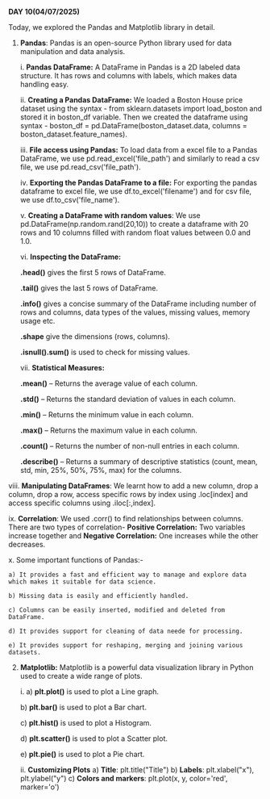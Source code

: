 **DAY 10(04/07/2025)**

Today, we explored the Pandas and Matplotlib library in detail.

1) **Pandas**: Pandas is an open-source Python library used for data manipulation and data analysis.

   i. **Pandas DataFrame:** A DataFrame in Pandas is a 2D labeled data structure. It has rows and columns with labels, which makes data handling easy.

   ii. **Creating a Pandas DataFrame:** We loaded a Boston House price dataset using the syntax - from sklearn.datasets import load_boston and stored it in boston_df variable. Then we created the dataframe using syntax - boston_df = pd.DataFrame(boston_dataset.data, columns = boston_dataset.feature_names).

   iii. **File access using Pandas:** To load data from a excel file to a Pandas DataFrame, we use pd.read_excel('file_path') and similarly to read a csv file, we use pd.read_csv('file_path').

   iv. **Exporting the Pandas DataFrame to a file:** For exporting the pandas dataframe to excel file, we use df.to_excel('filename') and for csv file, we use df.to_csv('file_name').

   v. **Creating a DataFrame with random values**: We use pd.DataFrame(np.random.rand(20,10)) to create a dataframe with 20 rows and 10 columns filled with random float values between 0.0 and 1.0.

   vi. **Inspecting the DataFrame:**

    **.head()** gives the first 5 rows of DataFrame.

    **.tail()** gives the last 5 rows of DataFrame.
   
    **.info()** gives a concise summary of the DataFrame including number of rows and columns, data types of the values, missing values, memory usage etc.
   
    **.shape** give the dimensions (rows, columns).
   
    **.isnull().sum()** is used to check for missing values.

   vii. **Statistical Measures:**

    **.mean()** – Returns the average value of each column.
   
   
    **.std()** – Returns the standard deviation of values in each column.


    **.min()** – Returns the minimum value in each column.


    **.max()** – Returns the maximum value in each column.


    **.count()** – Returns the number of non-null entries in each column.


    **.describe()** – Returns a summary of descriptive statistics (count, mean, std, min, 25%, 50%, 75%, max) for the columns. 

 viii. **Manipulating DataFrames**: We learnt how to add a new column, drop a column, drop a row, access specific rows by index using .loc[index] and access specific columns using .iloc[:,index].

 ix. **Correlation**: We used .corr() to find relationships between columns. There are two types of correlation- **Positive Correlation:** Two variables increase together and **Negative Correlation:** One increases while the other decreases.

 x. Some important functions of Pandas:- 

    a) It provides a fast and efficient way to manage and explore data which makes it suitable for data science.

    b) Missing data is easily and efficiently handled.

    c) Columns can be easily inserted, modified and deleted from DataFrame.

    d) It provides support for cleaning of data neede for processing.

    e) It provides support for reshaping, merging and joining various datasets.

2) **Matplotlib:** Matplotlib is a powerful data visualization library in Python used to create a wide range of plots.
   
   i. a) **plt.plot()** is used to plot a	Line graph.
   
      b) **plt.bar()** is used to plot a	Bar chart.
   
      c) **plt.hist()** is used to plot a Histogram.
   
      d) **plt.scatter()** is used to plot a Scatter plot.
   
      e) **plt.pie()** is used to plot a Pie chart.
   
   ii. **Customizing Plots**
       a) **Title**: plt.title("Title")
       b) **Labels**: plt.xlabel("x"), plt.ylabel("y")
       c) **Colors and markers**: plt.plot(x, y, color='red', marker='o')
   



   
